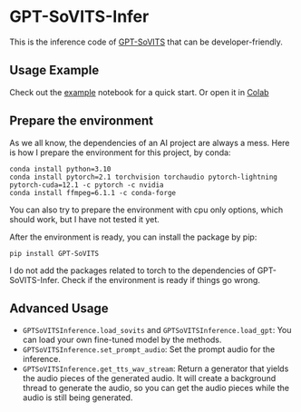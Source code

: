 # GPT-SoVITS-Infer

This is the inference code of [GPT-SoVITS](https://github.com/RVC-Boss/GPT-SoVITS) that can be developer-friendly.

## Usage Example

Check out the [example](example.ipynb) notebook for a quick start. Or open it in [Colab](https://colab.research.google.com/github/BeautyyuYanli/GPT-SoVITS-Infer/blob/main/example.ipynb)

## Prepare the environment

As we all know, the dependencies of an AI project are always a mess. Here is how I prepare the environment for this project, by conda:

```
conda install python=3.10
conda install pytorch=2.1 torchvision torchaudio pytorch-lightning pytorch-cuda=12.1 -c pytorch -c nvidia 
conda install ffmpeg=6.1.1 -c conda-forge
```

You can also try to prepare the environment with cpu only options, which should work, but I have not tested it yet.

After the environment is ready, you can install the package by pip:

```
pip install GPT-SoVITS
```

I do not add the packages related to torch to the dependencies of GPT-SoVITS-Infer. Check if the environment is ready if things go wrong.

## Advanced Usage

- `GPTSoVITSInference.load_sovits` and `GPTSoVITSInference.load_gpt`: You can load your own fine-tuned model by the methods.
- `GPTSoVITSInference.set_prompt_audio`: Set the prompt audio for the inference.
- `GPTSoVITSInference.get_tts_wav_stream`: Return a generator that yields the audio pieces of the generated audio. It will create a background thread to generate the audio, so you can get the audio pieces while the audio is still being generated.